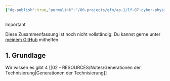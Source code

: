 ```yaml
---
{"dg-publish":true,"permalink":"/00-projects/gfn/ap-1/lf-07-cyber-physische-systeme-ergaenzen/","tags":["GFN/LF07","inProgress"],"noteIcon":"","updated":"2024-10-06T19:54:23.409+02:00"}
---
```


>[!important] 
>Diese Zusammenfassung ist noch nicht vollständig.
>Du kannst gerne unter [meinem GitHub](https://github.com/U-L-M-S/digital-garden) mithelfen.
## 1. Grundlage

Wir wissen es gibt 4 [[02 - RESOURCES/Notes/Generationen der Technisierung\|Generationen der Technisierung]]